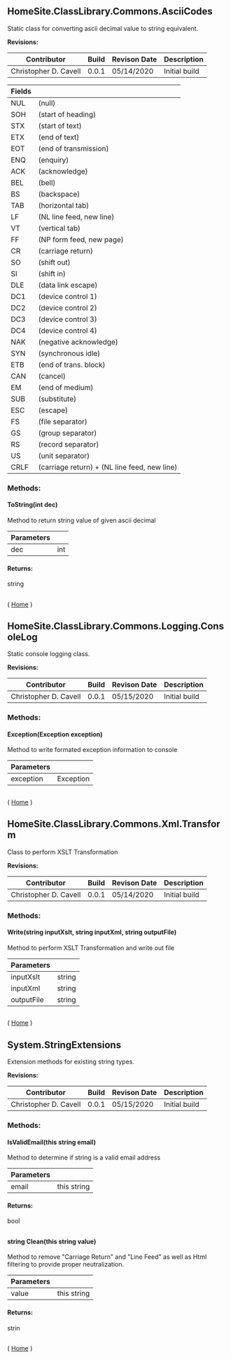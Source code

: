 ﻿
<a name='HomeSite.ClassLibrary.Commons.AsciiCodes'></a>

## HomeSite.ClassLibrary.Commons.AsciiCodes
Static class for converting ascii decimal value to string equivalent.

__Revisions:__

| Contributor | Build | Revison Date | Description |
|-------------|-------|--------------|-------------|
| Christopher D. Cavell | 0.0.1 | 05/14/2020 | Initial build |


|Fields| |
| - | - |
|NUL|(null)|
|SOH|(start of heading)|
|STX|(start of text)|
|ETX|(end of text)|
|EOT|(end of transmission)|
|ENQ|(enquiry)|
|ACK|(acknowledge)|
|BEL|(bell)|
|BS|(backspace)|
|TAB|(horizontal tab)|
|LF|(NL line feed, new line)|
|VT|(vertical tab)|
|FF|(NP form feed, new page)|
|CR|(carriage return)|
|SO|(shift out)|
|SI|(shift in)|
|DLE|(data link escape)|
|DC1|(device control 1)|
|DC2|(device control 2)|
|DC3|(device control 3)|
|DC4|(device control 4)|
|NAK|(negative acknowledge)|
|SYN|(synchronous idle)|
|ETB|(end of trans. block)|
|CAN|(cancel)|
|EM|(end of medium)|
|SUB|(substitute)|
|ESC|(escape)|
|FS|(file separator)|
|GS|(group separator)|
|RS|(record separator)|
|US|(unit separator)|
|CRLF|(carriage return) + (NL line feed, new line)|

### Methods:
#### ToString(int dec)

Method to return string value of given ascii decimal

|Parameters| |
| - | - |
|dec|int|

#### Returns:
string 
## 

( [Home](Home) )


<a name='HomeSite.ClassLibrary.Commons.Logging.ConsoleLog'></a>

## HomeSite.ClassLibrary.Commons.Logging.ConsoleLog
Static console logging class.

__Revisions:__

| Contributor | Build | Revison Date | Description |
|-------------|-------|--------------|-------------|
| Christopher D. Cavell | 0.0.1 | 05/15/2020 | Initial build |


### Methods:
#### Exception(Exception exception)

Method to write formated exception information to console

|Parameters| |
| - | - |
|exception|Exception|
## 

( [Home](Home) )


<a name='HomeSite.ClassLibrary.Commons.Xml.Transform'></a>

## HomeSite.ClassLibrary.Commons.Xml.Transform
Class to perform XSLT Transformation

__Revisions:__

| Contributor | Build | Revison Date | Description |
|-------------|-------|--------------|-------------|
| Christopher D. Cavell | 0.0.1 | 05/14/2020 | Initial build |


### Methods:
#### Write(string inputXslt, string inputXml, string outputFile)

Method to perform XSLT Transformation and write out file

|Parameters| |
| - | - |
|inputXslt|string|
|inputXml|string|
|outputFile|string|
## 

( [Home](Home) )


<a name='System.StringExtensions'></a>

## System.StringExtensions
Extension methods for existing string types.

__Revisions:__

| Contributor | Build | Revison Date | Description |
|-------------|-------|--------------|-------------|
| Christopher D. Cavell | 0.0.1 | 05/15/2020 | Initial build |


### Methods:
#### IsValidEmail(this string email)

Method to determine if string is a valid email address

|Parameters| |
| - | - |
|email|this string|

#### Returns:
bool 
## 
#### string Clean(this string value)

Method to remove "Carriage Return" and "Line Feed" as well as Html filtering to provide proper neutralization.

|Parameters| |
| - | - |
|value|this string|

#### Returns:
strin 
## 

( [Home](Home) )

